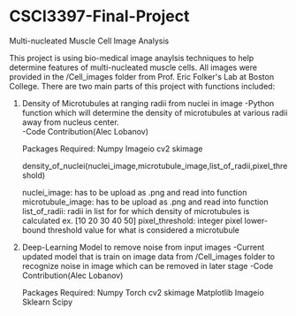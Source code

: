 # CSCI3397-Final-Project
Multi-nucleated Muscle Cell Image Analysis

This project is using bio-medical image anaylsis techniques to help determine features of multi-nucleated muscle cells. All images were provided  in the /Cell_images folder from Prof. Eric Folker's Lab at Boston College. There are two main parts of this project with functions included:

1. Density of Microtubules at ranging radii from nuclei in image
   -Python function which will determine the density of microtubules at various radii away from nucleus center.  
   -Code Contribution(Alec Lobanov)
   
   Packages Required:
   Numpy
   Imageio
   cv2
   skimage
   
   density_of_nuclei(nuclei_image,microtubule_image,list_of_radii,pixel_threshold)
   
   nuclei_image: has to be upload as .png and read into function
   microtubule_image: has to be upload as .png and read into function
   list_of_radii: radii in list for for which density of microtubules is calculated ex. [10 20 30 40 50]
   pixel_threshold: integer pixel lower-bound threshold value for what is considered a microtubule

2. Deep-Learning Model to remove noise from input images
   -Current updated model that is train on image data from /Cell_images folder to recognize noise in image which can be removed in later stage
   -Code Contribution(Alec Lobanov)
   
   Packages Required:
   Numpy
   Torch
   cv2
   skimage
   Matplotlib
   Imageio
   Sklearn
   Scipy
   
   
